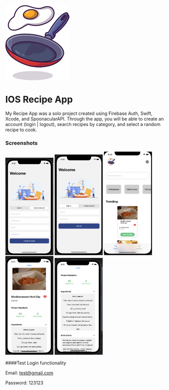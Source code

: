<div style="margin: auto 0">
  <img src="https://github.com/Hilarioo/Recipe-App/blob/main/CookRecipe/Assets.xcassets/logo.imageset/logo%401x.png" alt="logo" width="200"/>
 </div>

# IOS Recipe App

My Recipe App was a solo project created using Firebase Auth, Swift, Xcode, and SpoonacularAPI. Through the app, you will be able to create an account (login | logout), search recipes by category, and select a random recipe to cook. 


### Screenshots

<div style="margin: 0 auto">
<img src="https://github.com/Hilarioo/Recipe-App/blob/main/Screenshots/Final-Screenshots/Screen%20Shot%202021-12-16%20at%206.32.52%20PM.png" alt="signup" width="150"/>
<img src="https://github.com/Hilarioo/Recipe-App/blob/main/Screenshots/Final-Screenshots/Screen%20Shot%202021-12-16%20at%206.32.46%20PM.png" alt="signin" width="150"/>
<img src="https://github.com/Hilarioo/Recipe-App/blob/main/Screenshots/Final-Screenshots/Screen%20Shot%202021-12-16%20at%206.32.30%20PM.png" alt="homepage" width="150"/>
<img src="https://github.com/Hilarioo/Recipe-App/blob/main/Screenshots/Final-Screenshots/Screen%20Shot%202021-12-16%20at%206.33.14%20PM.png" alt="recipe01" width="150"/>
<img src="https://github.com/Hilarioo/Recipe-App/blob/main/Screenshots/Final-Screenshots/Screen%20Shot%202021-12-16%20at%206.33.36%20PM.png" alt="recipe02" width="150"/>
</div>


####Test Login functionality

Email: test@gmail.com

Password: 123123

